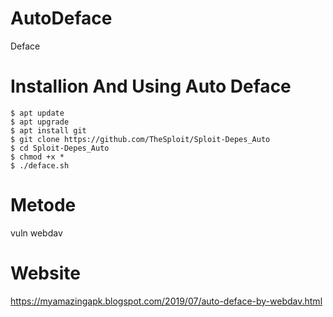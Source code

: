 # AutoDeface
Deface


# Installion And Using Auto Deface
```
$ apt update
$ apt upgrade
$ apt install git
$ git clone https://github.com/TheSploit/Sploit-Depes_Auto
$ cd Sploit-Depes_Auto
$ chmod +x *
$ ./deface.sh
```

# Metode
vuln webdav

# Website
https://myamazingapk.blogspot.com/2019/07/auto-deface-by-webdav.html